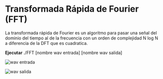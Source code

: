 # Transformada Rápida de Fourier (FFT)

La transformada rápida de Fourier es un algoritmo para pasar una señal
del dominio del tiempo al de la frecuencia con un orden de complejidad
N log N a diferencia de la DFT que es cuadratica. 

**Ejecutar**
./FFT [nombre wav entrada] [nombre wav salida]

![wav entrada](../Fast_Fourier_Transform/Imagen1.png)

![wav salida](../Fast_Fourier_Transform/Imagen2.png)
